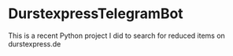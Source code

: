 # DurstexpressTelegramBot
This is a recent Python project I did to search for reduced items on durstexpress.de
